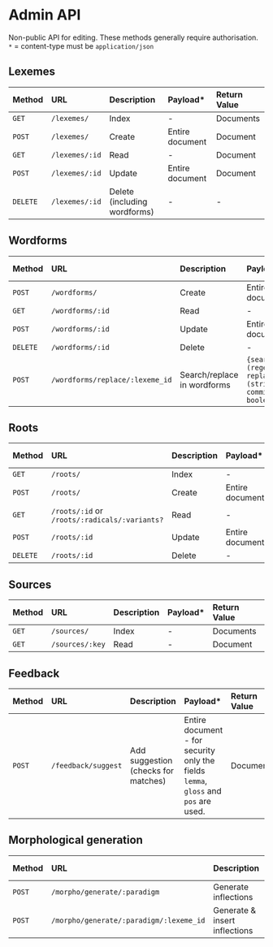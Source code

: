 # Admin API

Non-public API for editing. These methods generally require authorisation.  
`*` = content-type must be `application/json`

## Lexemes

| Method   | URL            | Description                  | Payload*        | Return Value |
|:---------|:---------------|:-----------------------------|:----------------|:-------------|
| `GET`    | `/lexemes/`    | Index                        | -               | Documents    |
| `POST`   | `/lexemes/`    | Create                       | Entire document | Document     |
| `GET`    | `/lexemes/:id` | Read                         | -               | Document     |
| `POST`   | `/lexemes/:id` | Update                       | Entire document | Document     |
| `DELETE` | `/lexemes/:id` | Delete (including wordforms) | -               | -            |


## Wordforms

| Method   | URL                             | Description                 | Payload*                                                | Return Value               |
|:---------|:--------------------------------|:----------------------------|:--------------------------------------------------------|:---------------------------|
| `POST`   | `/wordforms/`                   | Create                      | Entire document                                         | Document                   |
| `GET`    | `/wordforms/:id`                | Read                        | -                                                       | Document                   |
| `POST`   | `/wordforms/:id`                | Update                      | Entire document                                         | Document                   |
| `DELETE` | `/wordforms/:id`                | Delete                      | -                                                       | -                          |
| `POST`   | `/wordforms/replace/:lexeme_id` | Search/replace in wordforms | `{search: (regex), replace: (string), commit: boolean}` | List of affected documents |

## Roots

| Method   | URL                                           | Description | Payload*        | Return Value |
|:---------|:----------------------------------------------|:------------|:----------------|:-------------|
| `GET`    | `/roots/`                                     | Index       | -               | Documents    |
| `POST`   | `/roots/`                                     | Create      | Entire document | Document     |
| `GET`    | `/roots/:id` or `/roots/:radicals/:variants?` | Read        | -               | Document     |
| `POST`   | `/roots/:id`                                  | Update      | Entire document | Document     |
| `DELETE` | `/roots/:id`                                  | Delete      | -               | -            |

## Sources

| Method | URL             | Description | Payload* | Return Value |
|:-------|:----------------|:------------|:---------|:-------------|
| `GET`  | `/sources/`     | Index       | -        | Documents    |
| `GET`  | `/sources/:key` | Read        | -        | Document     |

## Feedback

| Method | URL                 | Description                         | Payload*                                                                            | Return Value |
|:-------|:--------------------|:------------------------------------|:------------------------------------------------------------------------------------|:-------------|
| `POST` | `/feedback/suggest` | Add suggestion (checks for matches) | Entire document - for security only the fields `lemma`, `gloss` and `pos` are used. | Document     |

## Morphological generation

| Method | URL                                     | Description                   | Payload*           | Return Value |
|:-------|:----------------------------------------|:------------------------------|:-------------------|:-------------|
| `POST` | `/morpho/generate/:paradigm`            | Generate inflections          | `{ lemma: '...' }` | Documents    |
| `POST` | `/morpho/generate/:paradigm/:lexeme_id` | Generate & insert inflections | `{ lemma: '...' }` | -            |
